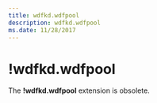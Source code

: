 ```yaml
---
title: wdfkd.wdfpool
description: wdfkd.wdfpool
ms.date: 11/28/2017
---
```


# !wdfkd.wdfpool


The **!wdfkd.wdfpool** extension is obsolete.

 

 





